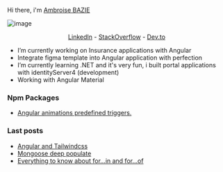 Hi there, i'm <a href="https://www.linkedin.com/in/ambroise-bazie-899a41ab/">Ambroise BAZIE</a>


![image](https://user-images.githubusercontent.com/28239213/150961302-e80924b7-6754-4336-a0a3-e3526d0a7e74.png)


<p align="center">
  <a target="_blank" href="https://www.linkedin.com/in/ambroise-bazie-899a41ab/">LinkedIn</a> -
  <a target="_blank" href="https://stackoverflow.com/users/10874360/ambroise-bazie">StackOverflow</a> -
  <a target="_blank" href="https://dev.to/ognanshissi">Dev.to</a>
</p>

- I’m currently working on Insurance applications with Angular
- Integrate figma template into Angular application with perfection
- I’m currently learning .NET and it's very fun, i built portal applications with identityServer4 (development)
- Working with Angular Material

<h3>Npm Packages</h3>

<ul>
  <li><a target="_blank" href="https://www.npmjs.com/package/@ambroisebazie/ngx-animations">Angular animations predefined triggers.</a></li>
 </ul>

<h3>Last posts</h3>
<ul>
  <li><a target="_blank" href="https://dev.to/ognanshissi/angular-tailwindcss-d65">Angular and Tailwindcss</a></li>
  <li><a target="_blank" href="https://dev.to/ognanshissi/mongoose-deep-populate-31p4">Mongoose deep populate</a></li>
  <li><a target="_blank" href="https://dev.to/ognanshissi/everything-to-know-about-for-in-and-for-of-13g6">Everything to know about for...in and for...of</a></li>
</ul>
<!--
**ognanshissi/ognanshissi** is a ✨ _special_ ✨ repository because its `README.md` (this file) appears on your GitHub profile.

Here are some ideas to get you started:

- 🔭 I’m currently working on ...
- 🌱 I’m currently learning .NET and it very fun, i built portal application
- 👯 I’m looking to collaborate on ...
- 🤔 I’m looking for help with ...
- 💬 Ask me about ...
- 📫 How to reach me: ...
- 😄 Pronouns: ...
- ⚡ Fun fact: ...
-->
